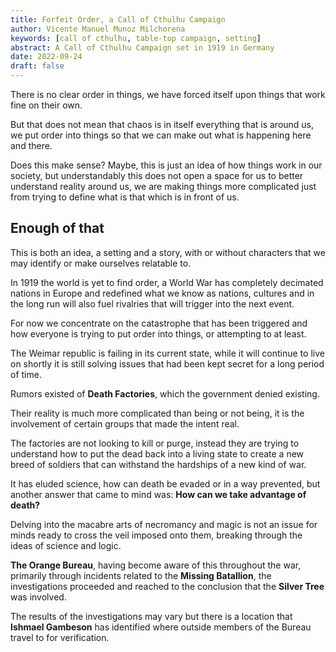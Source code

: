 ```yaml
---
title: Forfeit Order, a Call of Cthulhu Campaign
author: Vicente Manuel Munoz Milchorena
keywords: [call of cthulhu, table-top campaign, setting]
abstract: A Call of Cthulhu Campaign set in 1919 in Germany
date: 2022-09-24
draft: false
---
```


There is no clear order in things, we have forced itself upon things that work 
fine on their own.

But that does not mean that chaos is in itself everything that is around us,
we put order into things so that we can make out what is happening here and
there.

Does this make sense? Maybe, this is just an idea of how things work in
our society, but understandably this does not open a space for us to better
understand reality around us, we are making things more complicated just
from trying to define what is that which is in front of us.

## Enough of that

This is both an idea, a setting and a story, with or without characters that
we may identify or make ourselves relatable to.

In 1919 the world is yet to find order, a World War has completely decimated
nations in Europe and redefined what we know as nations, cultures and in the
long run will also fuel rivalries that will trigger into the next event.

For now we concentrate on the catastrophe that has been triggered and how
everyone is trying to put order into things, or attempting to at least.

The Weimar republic is failing in its current state, while it will continue
to live on shortly it is still solving issues that had been kept secret
for a long period of time.

Rumors existed of __Death Factories__, which the government denied existing.

Their reality is much more complicated than being or not being, it is the
involvement of certain groups that made the intent real. 

The factories are not looking to kill or purge, instead they are trying to 
understand how to put the dead back into a living state to create a new breed 
of soldiers that can withstand the hardships of a new kind of war.

It has eluded science, how can death be evaded or in a way prevented, but
another answer that came to mind was: __How can we take advantage of death?__

Delving into the macabre arts of necromancy and magic is not an issue for minds
ready to cross the veil imposed onto them, breaking through the ideas of science
and logic.

__The Orange Bureau__, having become aware of this throughout the war, primarily
through incidents related to the __Missing Batallion__, the investigations 
proceeded and reached to the conclusion that the __Silver Tree__ was involved.

The results of the investigations may vary but there is a location that
__Ishmael Gambeson__ has identified where outside members of the Bureau travel
to for verification.
